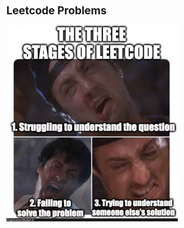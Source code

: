 # Leetcode Problems

<img src='./Resources/memes/stagesO&apos;Leetcode.jpg' alt="stagesO'Leetcode" width=450>
